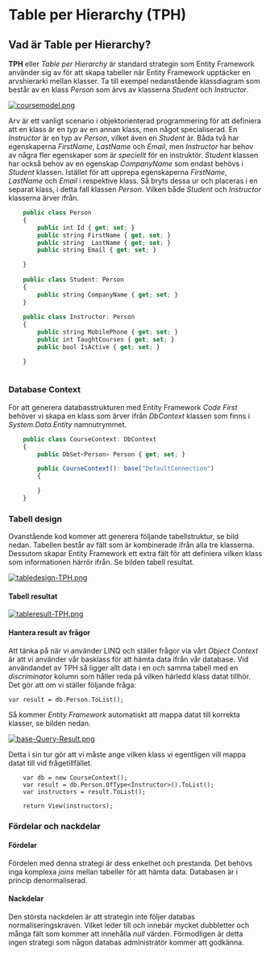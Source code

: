 # Table per Hierarchy (TPH)

## Vad är Table per Hierarchy?
**TPH** eller *Table per Hierarchy* är standard strategin som Entity Framework använder sig av för att skapa tabeller när Entity Framework
upptäcker en arvshierarki mellan klasser. Ta till exempel nedanstående klassdiagram som består av en klass *Person* som ärvs av klasserna *Student* och *Instructor*.

[![coursemodel.png](https://i.postimg.cc/ZqZrchHx/coursemodel.png)](https://postimg.cc/5X7Y4TZX)

Arv är ett vanligt scenario i objektorienterad programmering för att definiera att en klass är en *typ* av en annan klass, men något specialiserad. En *Instructor* är en typ av *Person*, vilket även en *Student* är. Båda två har egenskaperna *FirstName*, *LastName* och *Email*, men *Instructor* har behov av några fler egenskaper som är *speciellt* för en instruktör. *Student* klassen har också behov av en egenskap *CompanyName* som endast behövs i *Student* klassen.
Istället för att upprepa egenskaperna *FirstName*, *LastName* och *Email* i respektive klass. Så bryts dessa ur och placeras i en separat klass, i detta fall klassen *Person*. Vilken både *Student* och *Instructor* klasserna ärver ifrån.

```javascript
    public class Person
    {
        public int Id { get; set; }
        public string FirstName { get; set; }
        public string  LastName { get; set; }
        public string Email { get; set; }

    }
    
    public class Student: Person
    {
        public string CompanyName { get; set; }
    }
    
    public class Instructor: Person
    {
        public string MobilePhone { get; set; }
        public int TaughtCourses { get; set; }
        public bool IsActive { get; set; }

    }
    
```

### Database Context
För att generera databasstrukturen med Entity Framework *Code First* behöver vi skapa en klass som ärver ifrån *DbContext* klassen som finns i *System.Data.Entity* namnutrymmet.

```javascript
    public class CourseContext: DbContext
    {
        public DbSet<Person> Person { get; set; }

        public CourseContext(): base("DefaultConnection")
        {

        }
    }
```

### Tabell design

Ovanstående kod kommer att generera följande tabellstruktur, se bild nedan.
Tabellen består av fält som är kombinerade ifrån alla tre klasserna. Dessutom skapar Entity Framework ett extra fält för att definiera  vilken klass som informationen härrör ifrån. Se bilden tabell resultat.

[![tabledesign-TPH.png](https://i.postimg.cc/zGQsb0kN/tabledesign-TPH.png)](https://postimg.cc/v4WqC7j2)

#### Tabell resultat

[![tableresult-TPH.png](https://i.postimg.cc/QdvzxVXx/tableresult-TPH.png)](https://postimg.cc/21FG0kbP)

#### Hantera result av frågor
Att tänka på när vi använder LINQ och ställer frågor via vårt *Object Context* är att vi använder vår basklass för att hämta data ifrån vår database. Vid användandet av TPH så ligger allt data i en och samma tabell med en *discriminator* kolumn som håller reda på vilken härledd klass datat tillhör. Det gör att om vi ställer följande fråga:
 ```
 var result = db.Person.ToList();
 ```
 Så kommer *Entity Framework* automatiskt att mappa datat till korrekta klasser, se bilden nedan.
 
[![base-Query-Result.png](https://i.postimg.cc/pr1W1Dqz/base-Query-Result.png)](https://postimg.cc/H8X1r7Gk)

Detta i sin tur gör att vi måste ange vilken klass vi egentligen vill mappa datat till vid frågetillfället.

```
    var db = new CourseContext();
    var result = db.Person.OfType<Instructor>().ToList();
    var instructors = result.ToList();

    return View(instructors);
```
### Fördelar och nackdelar
#### Fördelar
Fördelen med denna strategi är dess enkelhet och prestanda. Det behövs inga komplexa *joins* mellan tabeller för att hämta data. Databasen är i princip denormaliserad.
#### Nackdelar
Den största nackdelen är att strategin inte följer databas normaliseringskraven. Vilket leder till och innebär mycket dubbletter och många fält som kommer att innehålla *null* värden. Förmodligen är detta ingen strategi som någon databas administratör kommer att godkänna.
